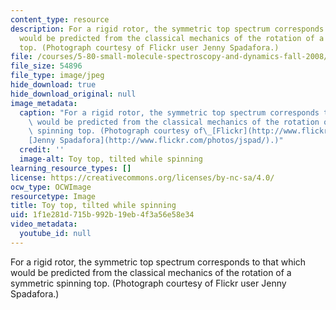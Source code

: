 ```yaml
---
content_type: resource
description: For a rigid rotor, the symmetric top spectrum corresponds to that which
  would be predicted from the classical mechanics of the rotation of a symmetric spinning
  top. (Photograph courtesy of Flickr user Jenny Spadafora.)
file: /courses/5-80-small-molecule-spectroscopy-and-dynamics-fall-2008/1f1e281d715b992b19eb4f3a56e58e34_5-80f08.jpg
file_size: 54896
file_type: image/jpeg
hide_download: true
hide_download_original: null
image_metadata:
  caption: "For a rigid rotor, the symmetric top spectrum corresponds to that which\
    \ would be predicted from the classical mechanics of the rotation of a symmetric\
    \ spinning top. (Photograph courtesy of\_[Flickr](http://www.flickr.com/)\_user\_\
    [Jenny Spadafora](http://www.flickr.com/photos/jspad/).)"
  credit: ''
  image-alt: Toy top, tilted while spinning
learning_resource_types: []
license: https://creativecommons.org/licenses/by-nc-sa/4.0/
ocw_type: OCWImage
resourcetype: Image
title: Toy top, tilted while spinning
uid: 1f1e281d-715b-992b-19eb-4f3a56e58e34
video_metadata:
  youtube_id: null
---
```

For a rigid rotor, the symmetric top spectrum corresponds to that which would be predicted from the classical mechanics of the rotation of a symmetric spinning top. (Photograph courtesy of Flickr user Jenny Spadafora.)
